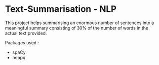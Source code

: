 # Text-Summarisation - NLP

This project helps summarising an enormous number of sentences into a meaningful summary consisting of 30% of the number of words in the actual text provided.

Packages used :

- spaCy
- heapq
